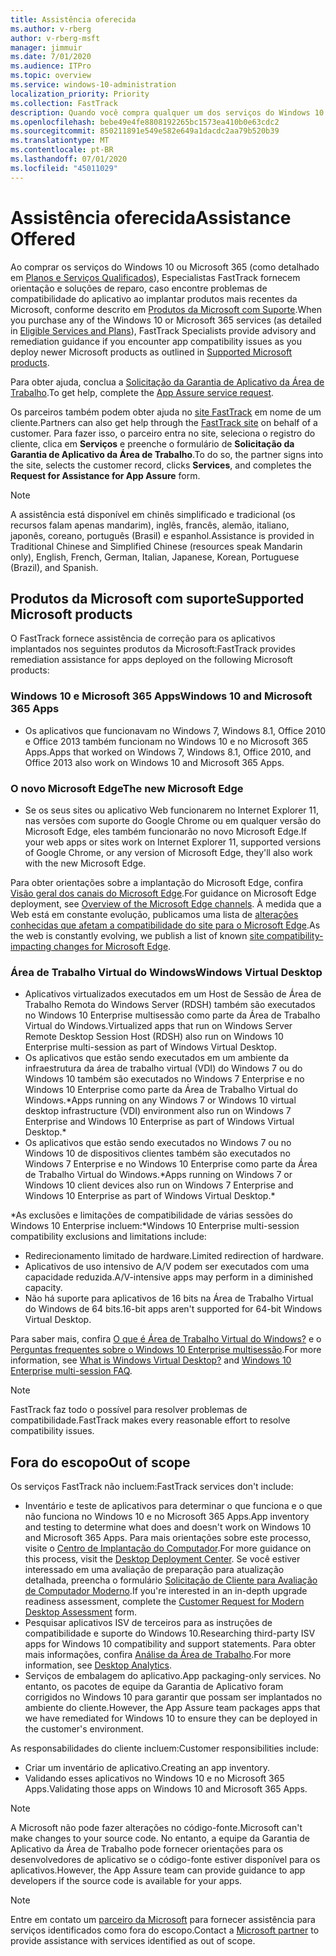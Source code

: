 ```yaml
---
title: Assistência oferecida
ms.author: v-rberg
author: v-rberg-msft
manager: jimmuir
ms.date: 7/01/2020
ms.audience: ITPro
ms.topic: overview
ms.service: windows-10-administration
localization_priority: Priority
ms.collection: FastTrack
description: Quando você compra qualquer um dos serviços do Windows 10 ou do Microsoft 365, os especialistas do FastTrack fornecem orientações de aconselhamento e correção para implantar no Windows 10 e no Microsoft 365 Apps e manter-se atualizado sem nenhum custo adicional (com uma assinatura qualificada).
ms.openlocfilehash: bebe49e4fe8808192265bc1573ea410b0e63cdc2
ms.sourcegitcommit: 850211891e549e582e649a1dacdc2aa79b520b39
ms.translationtype: MT
ms.contentlocale: pt-BR
ms.lasthandoff: 07/01/2020
ms.locfileid: "45011029"
---
```

# <a name="assistance-offered"></a><span data-ttu-id="e7d35-103">Assistência oferecida</span><span class="sxs-lookup"><span data-stu-id="e7d35-103">Assistance Offered</span></span>  

<span data-ttu-id="e7d35-104">Ao comprar os serviços do Windows 10 ou Microsoft 365 (como detalhado em [Planos e Serviços Qualificados](M365-eligible-services-and-plans.md)), Especialistas FastTrack fornecem orientação e soluções de reparo, caso encontre problemas de compatibilidade do aplicativo ao implantar produtos mais recentes da Microsoft, conforme descrito em [Produtos da Microsoft com Suporte](#supported-microsoft-products).</span><span class="sxs-lookup"><span data-stu-id="e7d35-104">When you purchase any of the Windows 10 or Microsoft 365 services (as detailed in [Eligible Services and Plans](M365-eligible-services-and-plans.md)), FastTrack Specialists provide advisory and remediation guidance if you encounter app compatibility issues as you deploy newer Microsoft products as outlined in [Supported Microsoft products](#supported-microsoft-products).</span></span>

<span data-ttu-id="e7d35-105">Para obter ajuda, conclua a [Solicitação da Garantia de Aplicativo da Área de Trabalho](https://go.microsoft.com/fwlink/?linkid=2022721).</span><span class="sxs-lookup"><span data-stu-id="e7d35-105">To get help, complete the [App Assure service request](https://go.microsoft.com/fwlink/?linkid=2022721).</span></span>

<span data-ttu-id="e7d35-106">Os parceiros também podem obter ajuda no [site FastTrack](https://go.microsoft.com/fwlink/?linkid=780698) em nome de um cliente.</span><span class="sxs-lookup"><span data-stu-id="e7d35-106">Partners can also get help through the [FastTrack site](https://go.microsoft.com/fwlink/?linkid=780698) on behalf of a customer.</span></span> <span data-ttu-id="e7d35-107">Para fazer isso, o parceiro entra no site, seleciona o registro do cliente, clica em **Serviços** e preenche o formulário de **Solicitação da Garantia de Aplicativo da Área de Trabalho**.</span><span class="sxs-lookup"><span data-stu-id="e7d35-107">To do so, the partner signs into the site, selects the customer record, clicks **Services**, and completes the **Request for Assistance for App Assure** form.</span></span>

> [!NOTE]
> <span data-ttu-id="e7d35-108">A assistência está disponível em chinês simplificado e tradicional (os recursos falam apenas mandarim), inglês, francês, alemão, italiano, japonês, coreano, português (Brasil) e espanhol.</span><span class="sxs-lookup"><span data-stu-id="e7d35-108">Assistance is provided in Traditional Chinese and Simplified Chinese (resources speak Mandarin only), English, French, German, Italian, Japanese, Korean, Portuguese (Brazil), and Spanish.</span></span> 

## <a name="supported-microsoft-products"></a><span data-ttu-id="e7d35-109">Produtos da Microsoft com suporte</span><span class="sxs-lookup"><span data-stu-id="e7d35-109">Supported Microsoft products</span></span>

<span data-ttu-id="e7d35-110">O FastTrack fornece assistência de correção para os aplicativos implantados nos seguintes produtos da Microsoft:</span><span class="sxs-lookup"><span data-stu-id="e7d35-110">FastTrack provides remediation assistance for apps deployed on the following Microsoft products:</span></span>

### <a name="windows-10-and-microsoft-365-apps"></a><span data-ttu-id="e7d35-111">Windows 10 e Microsoft 365 Apps</span><span class="sxs-lookup"><span data-stu-id="e7d35-111">Windows 10 and Microsoft 365 Apps</span></span>

- <span data-ttu-id="e7d35-112">Os aplicativos que funcionavam no Windows 7, Windows 8.1, Office 2010 e Office 2013 também funcionam no Windows 10 e no Microsoft 365 Apps.</span><span class="sxs-lookup"><span data-stu-id="e7d35-112">Apps that worked on Windows 7, Windows 8.1, Office 2010, and Office 2013 also work on Windows 10 and Microsoft 365 Apps.</span></span>

### <a name="the-new-microsoft-edge"></a><span data-ttu-id="e7d35-113">O novo Microsoft Edge</span><span class="sxs-lookup"><span data-stu-id="e7d35-113">The new Microsoft Edge</span></span>

- <span data-ttu-id="e7d35-114">Se os seus sites ou aplicativo Web funcionarem no Internet Explorer 11, nas versões com suporte do Google Chrome ou em qualquer versão do Microsoft Edge, eles também funcionarão no novo Microsoft Edge.</span><span class="sxs-lookup"><span data-stu-id="e7d35-114">If your web apps or sites work on Internet Explorer 11, supported versions of Google Chrome, or any version of Microsoft Edge, they'll also work with the new Microsoft Edge.</span></span>

<span data-ttu-id="e7d35-115">Para obter orientações sobre a implantação do Microsoft Edge, confira [Visão geral dos canais do Microsoft Edge](https://docs.microsoft.com/DeployEdge/microsoft-edge-channels).</span><span class="sxs-lookup"><span data-stu-id="e7d35-115">For guidance on Microsoft Edge deployment, see [Overview of the Microsoft Edge channels](https://docs.microsoft.com/DeployEdge/microsoft-edge-channels).</span></span> <span data-ttu-id="e7d35-116">À medida que a Web está em constante evolução, publicamos uma lista de [alterações conhecidas que afetam a compatibilidade do site para o Microsoft Edge](https://docs.microsoft.com/microsoft-edge/web-platform/site-impacting-changes).</span><span class="sxs-lookup"><span data-stu-id="e7d35-116">As the web is constantly evolving, we publish a list of known [site compatibility-impacting changes for Microsoft Edge](https://docs.microsoft.com/microsoft-edge/web-platform/site-impacting-changes).</span></span>

### <a name="windows-virtual-desktop"></a><span data-ttu-id="e7d35-117">Área de Trabalho Virtual do Windows</span><span class="sxs-lookup"><span data-stu-id="e7d35-117">Windows Virtual Desktop</span></span>

- <span data-ttu-id="e7d35-118">Aplicativos virtualizados executados em um Host de Sessão de Área de Trabalho Remota do Windows Server (RDSH) também são executados no Windows 10 Enterprise multisessão como parte da Área de Trabalho Virtual do Windows.</span><span class="sxs-lookup"><span data-stu-id="e7d35-118">Virtualized apps that run on Windows Server Remote Desktop Session Host (RDSH) also run on Windows 10 Enterprise multi-session as part of Windows Virtual Desktop.</span></span>
- <span data-ttu-id="e7d35-119">Os aplicativos que estão sendo executados em um ambiente da infraestrutura da área de trabalho virtual (VDI) do Windows 7 ou do Windows 10 também são executados no Windows 7 Enterprise e no Windows 10 Enterprise como parte da Área de Trabalho Virtual do Windows.\*</span><span class="sxs-lookup"><span data-stu-id="e7d35-119">Apps running on any Windows 7 or Windows 10 virtual desktop infrastructure (VDI) environment also run on Windows 7 Enterprise and Windows 10 Enterprise as part of Windows Virtual Desktop.\*</span></span>
- <span data-ttu-id="e7d35-120">Os aplicativos que estão sendo executados no Windows 7 ou no Windows 10 de dispositivos clientes também são executados no Windows 7 Enterprise e no Windows 10 Enterprise como parte da Área de Trabalho Virtual do Windows.\*</span><span class="sxs-lookup"><span data-stu-id="e7d35-120">Apps running on Windows 7 or Windows 10 client devices also run on Windows 7 Enterprise and Windows 10 Enterprise as part of Windows Virtual Desktop.\*</span></span>

<span data-ttu-id="e7d35-121">\*As exclusões e limitações de compatibilidade de várias sessões do Windows 10 Enterprise incluem:</span><span class="sxs-lookup"><span data-stu-id="e7d35-121">\*Windows 10 Enterprise multi-session compatibility exclusions and limitations include:</span></span>
- <span data-ttu-id="e7d35-122">Redirecionamento limitado de hardware.</span><span class="sxs-lookup"><span data-stu-id="e7d35-122">Limited redirection of hardware.</span></span>
- <span data-ttu-id="e7d35-123">Aplicativos de uso intensivo de A/V podem ser executados com uma capacidade reduzida.</span><span class="sxs-lookup"><span data-stu-id="e7d35-123">A/V-intensive apps may perform in a diminished capacity.</span></span>
- <span data-ttu-id="e7d35-124">Não há suporte para aplicativos de 16 bits na Área de Trabalho Virtual do Windows de 64 bits.</span><span class="sxs-lookup"><span data-stu-id="e7d35-124">16-bit apps aren't supported for 64-bit Windows Virtual Desktop.</span></span>

<span data-ttu-id="e7d35-125">Para saber mais, confira [O que é Área de Trabalho Virtual do Windows?](https://docs.microsoft.com/azure/virtual-desktop/overview) e o [Perguntas frequentes sobre o Windows 10 Enterprise multisessão](https://docs.microsoft.com/azure/virtual-desktop/windows-10-multisession-faq).</span><span class="sxs-lookup"><span data-stu-id="e7d35-125">For more information, see [What is Windows Virtual Desktop?](https://docs.microsoft.com/azure/virtual-desktop/overview) and [Windows 10 Enterprise multi-session FAQ](https://docs.microsoft.com/azure/virtual-desktop/windows-10-multisession-faq).</span></span>

> [!NOTE]
> <span data-ttu-id="e7d35-126">FastTrack faz todo o possível para resolver problemas de compatibilidade.</span><span class="sxs-lookup"><span data-stu-id="e7d35-126">FastTrack makes every reasonable effort to resolve compatibility issues.</span></span> 

## <a name="out-of-scope"></a><span data-ttu-id="e7d35-127">Fora do escopo</span><span class="sxs-lookup"><span data-stu-id="e7d35-127">Out of scope</span></span>

<span data-ttu-id="e7d35-128">Os serviços FastTrack não incluem:</span><span class="sxs-lookup"><span data-stu-id="e7d35-128">FastTrack services don't include:</span></span>
- <span data-ttu-id="e7d35-129">Inventário e teste de aplicativos para determinar o que funciona e o que não funciona no Windows 10 e no Microsoft 365 Apps.</span><span class="sxs-lookup"><span data-stu-id="e7d35-129">App inventory and testing to determine what does and doesn't work on Windows 10 and Microsoft 365 Apps.</span></span> <span data-ttu-id="e7d35-130">Para mais orientações sobre este processo, visite o [Centro de Implantação do Computador](https://go.microsoft.com/fwlink/?linkid=2080140).</span><span class="sxs-lookup"><span data-stu-id="e7d35-130">For more guidance on this process, visit the [Desktop Deployment Center](https://go.microsoft.com/fwlink/?linkid=2080140).</span></span> <span data-ttu-id="e7d35-131">Se você estiver interessado em uma avaliação de preparação para atualização detalhada, preencha o formulário [Solicitação de Cliente para Avaliação de Computador Moderno](https://go.microsoft.com/fwlink/?linkid=2053818).</span><span class="sxs-lookup"><span data-stu-id="e7d35-131">If you're interested in an in-depth upgrade readiness assessment, complete the [Customer Request for Modern Desktop Assessment](https://go.microsoft.com/fwlink/?linkid=2053818) form.</span></span>
- <span data-ttu-id="e7d35-132">Pesquisar aplicativos ISV de terceiros para as instruções de compatibilidade e suporte do Windows 10.</span><span class="sxs-lookup"><span data-stu-id="e7d35-132">Researching third-party ISV apps for Windows 10 compatibility and support statements.</span></span> <span data-ttu-id="e7d35-133">Para obter mais informações, confira [Análise da Área de Trabalho](https://docs.microsoft.com/sccm/desktop-analytics/overview).</span><span class="sxs-lookup"><span data-stu-id="e7d35-133">For more information, see [Desktop Analytics](https://docs.microsoft.com/sccm/desktop-analytics/overview).</span></span>
- <span data-ttu-id="e7d35-134">Serviços de embalagem do aplicativo.</span><span class="sxs-lookup"><span data-stu-id="e7d35-134">App packaging-only services.</span></span> <span data-ttu-id="e7d35-135">No entanto, os pacotes de equipe da Garantia de Aplicativo foram corrigidos no Windows 10 para garantir que possam ser implantados no ambiente do cliente.</span><span class="sxs-lookup"><span data-stu-id="e7d35-135">However, the App Assure team packages apps that we have remediated for Windows 10 to ensure they can be deployed in the customer's environment.</span></span>

<span data-ttu-id="e7d35-136">As responsabilidades do cliente incluem:</span><span class="sxs-lookup"><span data-stu-id="e7d35-136">Customer responsibilities include:</span></span>
- <span data-ttu-id="e7d35-137">Criar um inventário de aplicativo.</span><span class="sxs-lookup"><span data-stu-id="e7d35-137">Creating an app inventory.</span></span>
- <span data-ttu-id="e7d35-138">Validando esses aplicativos no Windows 10 e no Microsoft 365 Apps.</span><span class="sxs-lookup"><span data-stu-id="e7d35-138">Validating those apps on Windows 10 and Microsoft 365 Apps.</span></span>

> [!NOTE]
> <span data-ttu-id="e7d35-139">A Microsoft não pode fazer alterações no código-fonte.</span><span class="sxs-lookup"><span data-stu-id="e7d35-139">Microsoft can't make changes to your source code.</span></span> <span data-ttu-id="e7d35-140">No entanto, a equipe da Garantia de Aplicativo da Área de Trabalho pode fornecer orientações para os desenvolvedores de aplicativo se o código-fonte estiver disponível para os aplicativos.</span><span class="sxs-lookup"><span data-stu-id="e7d35-140">However, the App Assure team can provide guidance to app developers if the source code is available for your apps.</span></span>

> [!NOTE]
> <span data-ttu-id="e7d35-141">Entre em contato um [parceiro da Microsoft](https://go.microsoft.com/fwlink/?linkid=2080150) para fornecer assistência para serviços identificados como fora do escopo.</span><span class="sxs-lookup"><span data-stu-id="e7d35-141">Contact a [Microsoft partner](https://go.microsoft.com/fwlink/?linkid=2080150) to provide assistance with services identified as out of scope.</span></span>


